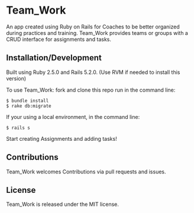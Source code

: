 # Team_Work

 An app created using Ruby on Rails for Coaches to be better organized during practices and training. Team_Work provides teams or groups with a CRUD interface for assignments and tasks.

## Installation/Development

Built using Ruby 2.5.0 and Rails 5.2.0. (Use RVM if needed to install this version)

To use Team_Work:
fork and clone this repo
run in the command line:

```
$ bundle install
$ rake db:migrate
```

If your using a local environment, in the command line:

```
$ rails s
```
Start creating Assignments and adding tasks!

## Contributions

Team_Work welcomes Contributions via pull requests and issues.

## License

Team_Work is released under the MIT license.
